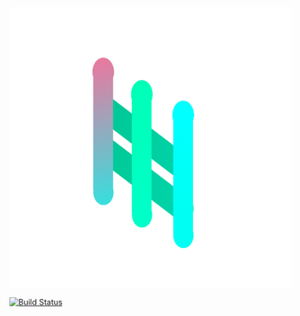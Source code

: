 <p align="center">
  <img height="500px" src="fence.png">
</p>

[![Build Status](https://travis-ci.org/LeeviKopakkala/Fence)](https://travis-ci.org/LeeviKopakkala/Fence)
